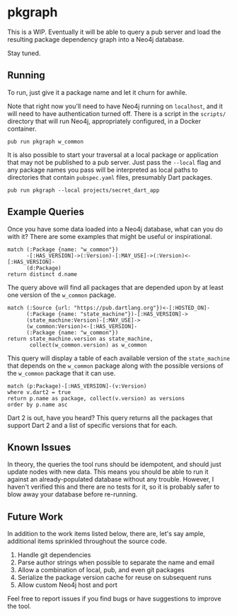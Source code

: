 # pkgraph

This is a WIP. Eventually it will be able to query a pub server and
load the resulting package dependency graph into a Neo4j database.

Stay tuned.

## Running

To run, just give it a package name and let it churn for awhile.

Note that right now you'll need to have Neo4j running on `localhost`,
and it will need to have authentication turned off. There is a script
in the `scripts/` directory that will run Neo4j, appropriately
configured, in a Docker container.

```shell
pub run pkgraph w_common
```

It is also possible to start your traversal at a local package or
application that may not be published to a pub server. Just pass
the `--local` flag and any package names you pass will be interpreted
as local paths to directories that contain `pubspec.yaml` files,
presumably Dart packages.

```shell
pub run pkgraph --local projects/secret_dart_app
```

## Example Queries

Once you have some data loaded into a Neo4j database, what can you do
with it? There are some examples that might be useful or inspirational.

```cypher
match (:Package {name: "w_common"})
      -[:HAS_VERSION]->(:Version)-[:MAY_USE]->(:Version)<-[:HAS_VERSION]-
      (d:Package)
return distinct d.name
```

The query above will find all packages that are depended upon by at
least one version of the `w_common` package.

```cypher
match (:Source {url: "https://pub.dartlang.org"})<-[:HOSTED_ON]-
      (:Package {name: "state_machine"})-[:HAS_VERSION]->
      (state_machine:Version)-[:MAY_USE]->
      (w_common:Version)<-[:HAS_VERSION]-
      (:Package {name: "w_common"})
return state_machine.version as state_machine,
       collect(w_common.version) as w_common
```

This query will display a table of each available version of the
`state_machine` that depends on the `w_common` package along with the
possible versions of the `w_common` package that it can use.

```cypher
match (p:Package)-[:HAS_VERSION]-(v:Version)
where v.dart2 = true
return p.name as package, collect(v.version) as versions
order by p.name asc
```

Dart 2 is out, have you heard? This query returns all the packages
that support Dart 2 and a list of specific versions that for each.

## Known Issues

In theory, the queries the tool runs should be idempotent, and should
just update nodes with new data. This means you should be able to run
it against an already-populated database without any trouble. However,
I haven't verified this and there are no tests for it, so it is
probably safer to blow away your database before re-running.

## Future Work

In addition to the work items listed below, there are, let's say ample,
additional items sprinkled throughout the source code.

1. Handle git dependencies
2. Parse author strings when possible to separate the name and email
3. Allow a combination of local, pub, and even git packages
4. Serialize the package version cache for reuse on subsequent runs
5. Allow custom Neo4j host and port

Feel free to report issues if you find bugs or have suggestions to
improve the tool.
